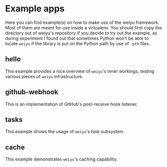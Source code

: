 # Example apps

Here you can find example(s) on how to make use of the weiyu framework.
Most of them are meant for use inside a virtualenv. You should first copy
the directory out of weiyu's repository if you decide to try out the
example, as during experiment I found out that sometimes Python won't be
able to locate ``weiyu`` if the library is put on the Python path by use of
``.pth`` files.


## hello

This example provides a nice overview of ``weiyu``'s inner workings, testing
various pieces of ``weiyu`` infrastructure.


## github-webhook

This is an implementation of GitHub's post-receive hook listener.


## tasks

This example shows the usage of ``weiyu``'s task subsystem.


## cache

This example demonstrates ``weiyu``'s caching capability.


<!-- vim:set ai et ts=4 sw=4 sts=4 fenc=utf-8: -->
